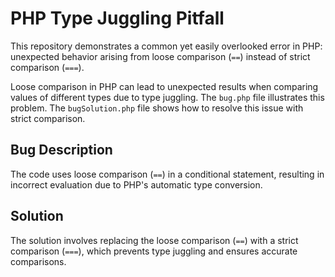 # PHP Type Juggling Pitfall

This repository demonstrates a common yet easily overlooked error in PHP: unexpected behavior arising from loose comparison (`==`) instead of strict comparison (`===`).

Loose comparison in PHP can lead to unexpected results when comparing values of different types due to type juggling. The `bug.php` file illustrates this problem. The `bugSolution.php` file shows how to resolve this issue with strict comparison.

## Bug Description
The code uses loose comparison (`==`) in a conditional statement, resulting in incorrect evaluation due to PHP's automatic type conversion.

## Solution
The solution involves replacing the loose comparison (`==`) with a strict comparison (`===`), which prevents type juggling and ensures accurate comparisons.